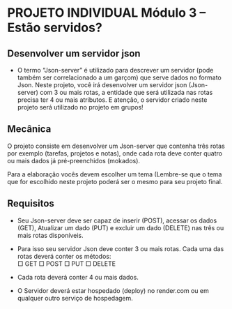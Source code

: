 # PROJETO INDIVIDUAL Módulo 3 – Estão servidos?
## Desenvolver um servidor json

- O termo “Json-server” é utilizado para descrever um servidor (pode também ser  correlacionado a um garçom) que serve dados no formato Json. Neste projeto, você irá  desenvolver um servidor json (Json-server)  com 3 ou mais rotas,  a entidade que será utilizada nas rotas precisa ter 4 ou mais atributos. E atenção, o servidor criado neste projeto será utilizado no projeto em grupos!
## Mecânica  

O projeto consiste em desenvolver um   Json-server que contenha três rotas por exemplo (tarefas, projetos e notas), onde cada rota deve conter quatro ou mais dados já pré-preenchidos (mokados).  

Para a elaboração vocês devem escolher um tema (Lembre-se que o tema que for escolhido neste projeto poderá ser o mesmo para seu projeto final.

## Requisitos  

- Seu Json-server deve ser capaz de inserir   (POST), acessar os dados (GET), Atualizar um   dado (PUT) e excluir um dado (DELETE) nas três ou mais rotas disponíveis.

- Para isso seu servidor Json deve conter 3 ou mais rotas.
Cada uma das rotas deverá conter os  métodos:  
□  GET  □  POST   □  PUT  □  DELETE

- Cada rota deverá conter 4 ou mais dados.
- O Servidor deverá estar hospedado (deploy) no render.com ou em qualquer outro serviço de hospedagem.
